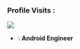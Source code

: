 
 ### Profile Visits :<br>
  <img src="https://profile-counter.glitch.me/gokulrajats/count.svg" />

 - 💡<strong>Android Engineer</strong>
